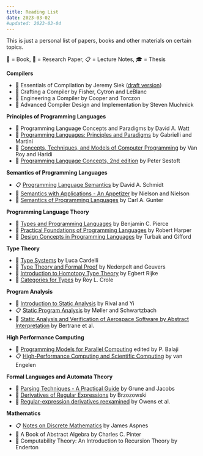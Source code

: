 ```yaml
---
title: Reading List
date: 2023-03-02
#updated: 2023-03-04
---
```


This is just a personal list of papers, books and other materials on certain
topics.

:book: = Book, :page_with_curl: = Research Paper, :clipboard: = Lecture Notes, :mortar_board: = Thesis

**Compilers**

- :book: Essentials of Compilation by Jeremy Siek ([draft version](https://www.dropbox.com/s/mfxtojk4yif3toj/python-book.pdf?dl=1))
- :book: Crafting a Compiler by Fisher, Cytron and LeBlanc
- :book: Engineering a Compiler by Cooper and Torczon
- :book: Advanced Compiler Design and Implementation by Steven Muchnick

**Principles of Programming Languages**

- :book: Programming Language Concepts and Paradigms by David A. Watt
- :book: [Programming Languages: Principles and Paradigms](https://link.springer.com/book/10.1007/978-1-84882-914-5) by Gabrielli and Martini
- :book: [Concepts, Techniques, and Models of Computer Programming](https://www.info.ucl.ac.be/~pvr/book.html) by Van Roy and Haridi
- :book: [Programming Language Concepts, 2nd edition](https://www.itu.dk/people/sestoft/plc/) by Peter Sestoft

**Semantics of Programming Languages**

- :clipboard: [Programming Language Semantics](https://people.cs.ksu.edu/~schmidt/705a/Lectures/chapter.pdf) by David A. Schmidt
- :book: [Semantics with Applications - An Appetizer](https://link.springer.com/book/10.1007/978-1-84628-692-6) by Nielson and Nielson
- :book: [Semantics of Programming Languages](https://mitpress.mit.edu/9780262570954/semantics-of-programming-languages/) by Carl A. Gunter

**Programming Language Theory**

- :book: [Types and Programming Languages](https://www.cis.upenn.edu/~bcpierce/tapl/) by Benjamin C. Pierce
- :book: [Practical Foundations of Programming Languages](https://www.cs.cmu.edu/~rwh/pfpl/) by Robert Harper
- :book: [Design Concepts in Programming Languages](https://mitpress.mit.edu/9780262201759/design-concepts-in-programming-languages/) by Turbak and Gifford

**Type Theory**

- :page_with_curl: [Type Systems](http://lucacardelli.name/Papers/TypeSystems.pdf) by Luca Cardelli
- :book: [Type Theory and Formal Proof](https://www.win.tue.nl/~wsinrpn/book_type_theory.htm) by Nederpelt and Geuvers
- :book: [Introduction to Homotopy Type Theory](https://arxiv.org/abs/2212.11082) by Egbert Rijke
- :book: [Categories for Types](https://www.cambridge.org/core/books/categories-for-types/258841251C62FED1DACD20884E59E61C) by Roy L. Crole

**Program Analysis**

- :book: [Introduction to Static Analysis](https://mitpress.mit.edu/9780262043410/introduction-to-static-analysis/) by Rival and Yi
- :clipboard: [Static Program Analysis](https://cs.au.dk/~amoeller/spa/) by Møller and Schwartzbach
- :page_with_curl: [Static Analysis and Verification of Aerospace Software by Abstract Interpretation](https://www.di.ens.fr/~rival/papers/fnt15.pdf) by Bertrane et al.

**High Performance Computing**

- :book: [Programming Models for Parallel Computing](https://mitpress.mit.edu/9780262528818/programming-models-for-parallel-computing/) edited by P. Balaji
- :clipboard: [High-Performance Computing and Scientific Computing](https://www.cs.fsu.edu/~engelen/courses/HPC/) by van Engelen

**Formal Languages and Automata Theory**

- :book: [Parsing Techniques - A Practical Guide](https://dickgrune.com/Books/PTAPG_2nd_Edition/) by Grune and Jacobs
- :page_with_curl: [Derivatives of Regular Expressions](https://dl.acm.org/doi/pdf/10.1145/321239.321249) by Brzozowski
- :page_with_curl: [Regular-expression derivatives reexamined](https://www.ccs.neu.edu/home/turon/re-deriv.pdf) by Owens et al.

**Mathematics**

- :clipboard: [Notes on Discrete Mathematics](https://www.cs.yale.edu/homes/aspnes/classes/202/notes.pdf) by James Aspnes
- :book: A Book of Abstract Algebra by Charles C. Pinter
- :book: Computability Theory: An Introduction to Recursion Theory by Enderton
